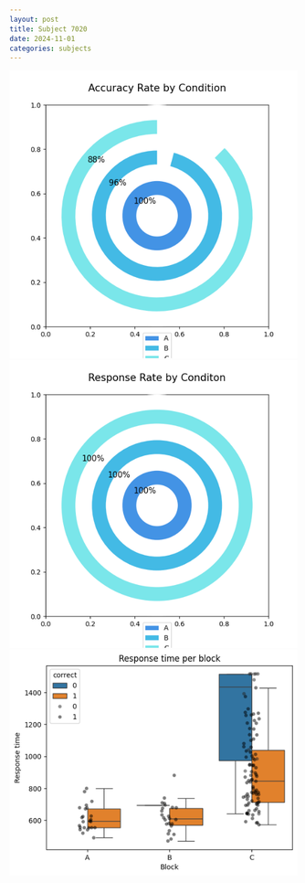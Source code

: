 ```yaml
---
layout: post
title: Subject 7020
date: 2024-11-01
categories: subjects
---
```


![](data/7020/run-21/7020_accuracy_rate.png)
![](data/7020/run-21/7020_response_rate.png)
![](data/7020/run-21/7020_rt.png)
